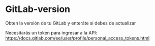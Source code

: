 # GitLab-version
Obten la versión de tu GitLab y enteráte si debes de actualizar

Necesitarás un token para ingresar a la API: https://docs.gitlab.com/ee/user/profile/personal_access_tokens.html
